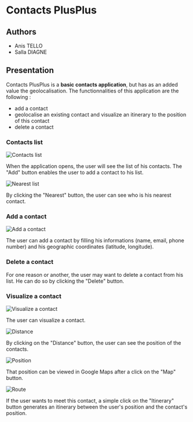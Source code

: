 # Contacts PlusPlus

## Authors
* Anis TELLO
* Salla DIAGNE

## Presentation

Contacts PlusPlus is a **basic contacts application**, but has as an added value the geolocalisation. The functionnalities of this application are the following :
* add a contact
* geolocalise an existing contact and visualize an itinerary to the position of this contact
* delete a contact

### Contacts list
![Contacts list](screens/list.png)

When the application opens, the user will see the list of his contacts. The "Add" button enables the user to add a contact to his list.

![Nearest list](screens/nearest.png)

By clicking the "Nearest" button, the user can see who is his nearest contact.

### Add a contact
![Add a contact](screens/add.png)

The user can add a contact by filling his informations (name, email, phone number) and his geographic coordinates (latitude, longitude).

### Delete a contact

For one reason or another, the user may want to delete a contact from his list. He can do so by clicking the "Delete" button.

### Visualize a contact
![Visualize a contact](screens/view.png)

The user can visualize a contact.

![Distance](screens/distance.png)

By clicking on the "Distance" button, the user can see the position of the contacts.

![Position](screens/position.png)

 That position can be viewed in Google Maps after a click on the "Map" button.

 ![Route](screens/route.png)

  If the user wants to meet this contact, a simple click on the "Itinerary" button generates an itinerary between the user's position and the contact's position.
